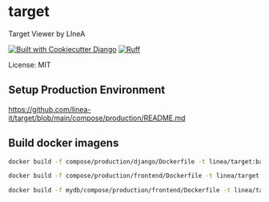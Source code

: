 # target

Target Viewer by LIneA

[![Built with Cookiecutter Django](https://img.shields.io/badge/built%20with-Cookiecutter%20Django-ff69b4.svg?logo=cookiecutter)](https://github.com/cookiecutter/cookiecutter-django/)
[![Ruff](https://img.shields.io/endpoint?url=https://raw.githubusercontent.com/astral-sh/ruff/main/assets/badge/v2.json)](https://github.com/astral-sh/ruff)

License: MIT

## Setup Production Environment
https://github.com/linea-it/target/blob/main/compose/production/README.md

## Build docker imagens

```bash
docker build -f compose/production/django/Dockerfile -t linea/target:backend_$(git describe --always) .

docker build -f compose/production/frontend/Dockerfile -t linea/target:frontend_$(git describe --always) .

docker build -f mydb/compose/production/frontend/Dockerfile -t linea/target:mydb_frontend_$(git describe --always) .
```